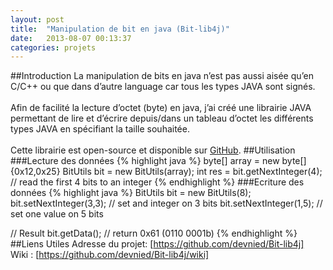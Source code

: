 ```yaml
---
layout: post
title:  "Manipulation de bit en java (Bit-lib4j)"
date:   2013-08-07 00:13:37
categories: projets
---
```


##Introduction
La manipulation de bits en java n’est pas aussi aisée qu’en C/C++ ou que dans d’autre language car tous les types JAVA sont signés.<br/><br/>
Afin de facilité la lecture d’octet (byte) en java, j’ai créé une librairie JAVA permettant de lire et d’écrire depuis/dans un tableau d’octet les différents types JAVA en spécifiant la taille souhaitée.<br/><br/>
Cette librairie est open-source et disponible sur [GitHub].
##Utilisation
###Lecture des données
{% highlight java %}
byte[] array = new byte[]{0x12,0x25}
BitUtils bit = new BitUtils(array);
int res = bit.getNextInteger(4); // read the first 4 bits to an integer
{% endhighlight %}
###Ecriture des données
{% highlight java %}
BitUtils bit = new BitUtils(8);
bit.setNextInteger(3,3); // set and integer on 3 bits
bit.setNextInteger(1,5); // set one value on 5 bits
 
// Result
bit.getData();      // return 0x61  (0110 0001b)
{% endhighlight %}
##Liens Utiles
Adresse du projet: [https://github.com/devnied/Bit-lib4j]<br/>
Wiki : [https://github.com/devnied/Bit-lib4j/wiki]

[GitHub]: https://github.com/devnied/Bit-lib4j "Page du projet sur GitHub"
[https://github.com/devnied/Bit-lib4j]: https://github.com/devnied/Bit-lib4j "Page du projet sur GitHub"
[https://github.com/devnied/Bit-lib4j/wiki]: https://github.com/devnied/Bit-lib4j/wiki "Wiki du projet"
